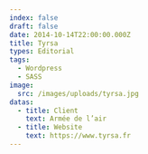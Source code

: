 ```yaml
---
index: false
draft: false
date: 2014-10-14T22:00:00.000Z
title: Tyrsa
types: Editorial
tags:
  - Wordpress
  - SASS
image:
  src: /images/uploads/tyrsa.jpg
datas:
  - title: Client
    text: Armée de l’air
  - title: Website
    text: https://www.tyrsa.fr
---
```

